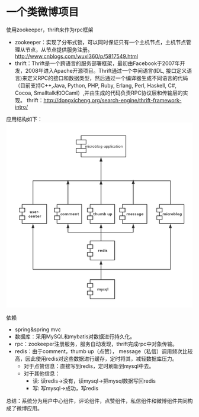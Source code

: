 # 一个类微博项目
使用zookeeper，thrift来作为rpc框架
- zookeeper：实现了分布式锁，可以同时保证只有一个主机节点，主机节点管理从节点，从节点提供服务注册。
http://www.cnblogs.com/wuxl360/p/5817549.html
- thrift：Thrift是一个跨语言的服务部署框架，最初由Facebook于2007年开发，2008年进入Apache开源项目。Thrift通过一个中间语言(IDL, 接口定义语言)来定义RPC的接口和数据类型，然后通过一个编译器生成不同语言的代码（目前支持C++,Java, Python, PHP, Ruby, Erlang, Perl, Haskell, C#, Cocoa, Smalltalk和OCaml）,并由生成的代码负责RPC协议层和传输层的实现。
thrift：http://dongxicheng.org/search-engine/thrift-framework-intro/

应用结构如下：
![img/struct.png](img/struct.png)

依赖
- spring&spring mvc
- 数据库：采用MySQL和mybatis对数据进行持久化。
- rpc：zookeeper注册服务，服务自动发现，thrift完成rpc中对象传输。
- redis：由于comment，thumb up（点赞）， message（私信）调用频次比较高，因此使用redis对这些数据进行缓存，定时将其，减轻数据库压力。
    - 对于点赞信息：直接写到redis，定时刷新到mysql中去。
    - 对于其他信息：
        - 读:  读redis->没有，读mysql->把mysql数据写回redis
        - 写:  写mysql->成功，写redis

总结：系统分为用户中心组件，评论组件，点赞组件，私信组件和微博组件共同构成了微博应用。

<!--参考知识-->
<!--mybatis http://blog.csdn.net/column/details/mybatis-principle.html?page=1-->